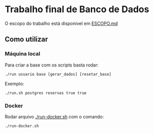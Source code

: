 # Trabalho final de Banco de Dados

O escopo do trabalho está disponível em [ESCOPO.md](ESCOPO.md)

## Como utilizar

### Máquina local
Para criar a base com os scripts basta rodar:
```
./run usuario base [gerar_dados] [resetar_base]
```
Exemplo:
```
./run.sh postgres reservas true true
```

### Docker
Rodar arquivo [./run-docker.sh](run-docker.sh) com o comando:
```
./run-docker.sh
```
